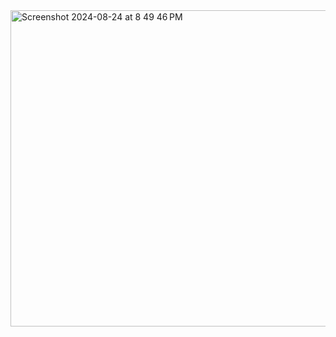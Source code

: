 
<img width="506" alt="Screenshot 2024-08-24 at 8 49 46 PM" src="https://github.com/user-attachments/assets/01644017-a762-4536-9819-792d832147a8">